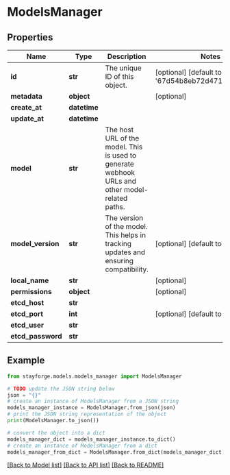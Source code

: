 # ModelsManager


## Properties

Name | Type | Description | Notes
------------ | ------------- | ------------- | -------------
**id** | **str** | The unique ID of this object. | [optional] [default to '67d54b8eb72d4716c189460c']
**metadata** | **object** |  | [optional] 
**create_at** | **datetime** |  | 
**update_at** | **datetime** |  | 
**model** | **str** | The host URL of the model. This is used to generate webhook URLs and other model-related paths. | 
**model_version** | **str** | The version of the model. This helps in tracking updates and ensuring compatibility. | [optional] [default to 'latest']
**local_name** | **str** |  | [optional] 
**permissions** | **object** |  | [optional] 
**etcd_host** | **str** |  | 
**etcd_port** | **int** |  | [optional] [default to 2379]
**etcd_user** | **str** |  | 
**etcd_password** | **str** |  | 

## Example

```python
from stayforge.models.models_manager import ModelsManager

# TODO update the JSON string below
json = "{}"
# create an instance of ModelsManager from a JSON string
models_manager_instance = ModelsManager.from_json(json)
# print the JSON string representation of the object
print(ModelsManager.to_json())

# convert the object into a dict
models_manager_dict = models_manager_instance.to_dict()
# create an instance of ModelsManager from a dict
models_manager_from_dict = ModelsManager.from_dict(models_manager_dict)
```
[[Back to Model list]](../README.md#documentation-for-models) [[Back to API list]](../README.md#documentation-for-api-endpoints) [[Back to README]](../README.md)


